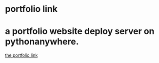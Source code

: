 # portfolio link 
# a portfolio website deploy server on pythonanywhere.

[the portfolio link](HanaW7.pythonanywhere.com)
